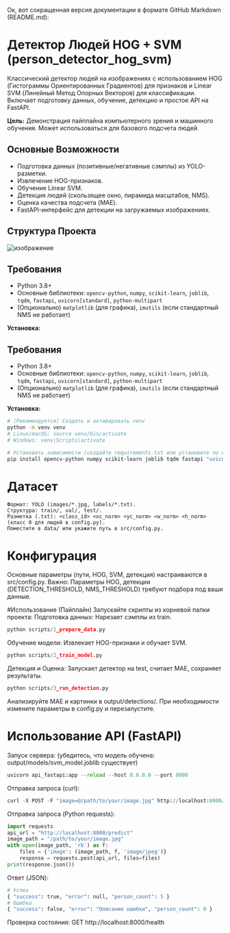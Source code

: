 Ок, вот сокращенная версия документации в формате GitHub Markdown (README.md):

# Детектор Людей HOG + SVM (person_detector_hog_svm)

Классический детектор людей на изображениях с использованием HOG (Гистограммы Ориентированных Градиентов) для признаков и Linear SVM (Линейный Метод Опорных Векторов) для классификации. Включает подготовку данных, обучение, детекцию и простое API на FastAPI.

**Цель:** Демонстрация пайплайна компьютерного зрения и машинного обучения. Может использоваться для базового подсчета людей.

## Основные Возможности

*   Подготовка данных (позитивные/негативные сэмплы) из YOLO-разметки.
*   Извлечение HOG-признаков.
*   Обучение Linear SVM.
*   Детекция людей (скользящее окно, пирамида масштабов, NMS).
*   Оценка качества подсчета (MAE).
*   FastAPI-интерфейс для детекции на загружаемых изображениях.

## Структура Проекта


![изображение](https://github.com/user-attachments/assets/c533b409-2b18-47f9-bf56-f2fa69e57c23)

## Требования

*   Python 3.8+
*   Основные библиотеки: `opencv-python`, `numpy`, `scikit-learn`, `joblib`, `tqdm`, `fastapi`, `uvicorn[standard]`, `python-multipart`
*   (Опционально) `matplotlib` (для графика), `imutils` (если стандартный NMS не работает)

**Установка:**


## Требования

*   Python 3.8+
*   Основные библиотеки: `opencv-python`, `numpy`, `scikit-learn`, `joblib`, `tqdm`, `fastapi`, `uvicorn[standard]`, `python-multipart`
*   (Опционально) `matplotlib` (для графика), `imutils` (если стандартный NMS не работает)

**Установка:**

```bash
# (Рекомендуется) Создать и активировать venv
python -m venv venv
# Linux/macOS: source venv/bin/activate
# Windows: venv\Scripts\activate

# Установить зависимости (создайте requirements.txt или установите по одному)
pip install opencv-python numpy scikit-learn joblib tqdm fastapi "uvicorn[standard]" python-multipart matplotlib```
```

# Датасет
    Формат: YOLO (images/*.jpg, labels/*.txt).
    Структура: train/, val/, test/.
    Разметка (.txt): <class_id> <xc_norm> <yc_norm> <w_norm> <h_norm> (класс 0 для людей в config.py).
    Поместите в data/ или укажите путь в src/config.py.

# Конфигурация
Основные параметры (пути, HOG, SVM, детекция) настраиваются в src/config.py. Важно: Параметры HOG, детекции (DETECTION_THRESHOLD, NMS_THRESHOLD) требуют подбора под ваши данные.

#Использование (Пайплайн)
Запускайте скрипты из корневой папки проекта:
    Подготовка данных: Нарезает сэмплы из train.

```python
python scripts/1_prepare_data.py
```

Обучение модели: Извлекает HOG-признаки и обучает SVM.

```python
python scripts/2_train_model.py
```

Детекция и Оценка: Запускает детектор на test, считает MAE, сохраняет результаты.

```python
python scripts/3_run_detection.py
```

Анализируйте MAE и картинки в output/detections/. При необходимости измените параметры в config.py и перезапустите.

# Использование API (FastAPI)

Запуск сервера: (убедитесь, что модель обучена: output/models/svm_model.joblib существует)

```python
uvicorn api_fastapi:app --reload --host 0.0.0.0 --port 8000
```

Отправка запроса (curl):

```python
curl -X POST -F "image=@/path/to/your/image.jpg" http://localhost:8000/predict
```

Отправка запроса (Python requests):
```python
import requests
api_url = "http://localhost:8000/predict"
image_path = "/path/to/your/image.jpg"
with open(image_path, 'rb') as f:
    files = {'image': (image_path, f, 'image/jpeg')}
    response = requests.post(api_url, files=files)
print(response.json())
```

Ответ (JSON):

```python
# Успех
{ "success": true, "error": null, "person_count": 5 }
# Ошибка
{ "success": false, "error": "Описание ошибки", "person_count": 0 }
```

Проверка состояния: GET http://localhost:8000/health
